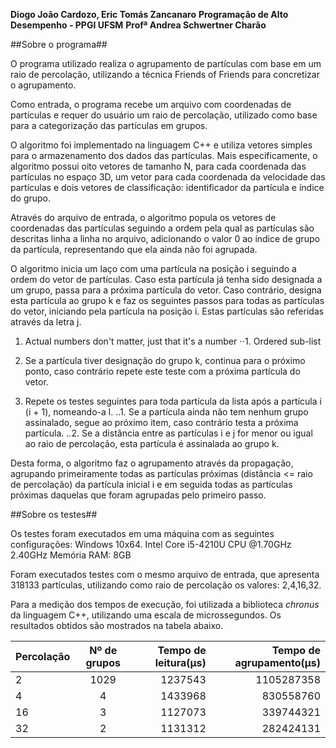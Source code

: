 ﻿**Diogo João Cardozo, Eric Tomás Zancanaro**
**Programação de Alto Desempenho - PPGI UFSM**
**Profª Andrea Schwertner Charão**




##Sobre o programa##


O programa utilizado realiza o agrupamento de partículas com base em um raio de percolação, utilizando a técnica Friends of Friends para concretizar o agrupamento.


Como entrada, o programa recebe um arquivo com coordenadas de partículas e requer do usuário um raio de percolação, utilizado como base para a categorização das partículas em grupos.


O algoritmo foi implementado na linguagem C++ e utiliza vetores simples para o armazenamento dos dados das partículas. Mais especificamente, o algoritmo possui oito vetores de tamanho N, para cada coordenada das partículas no espaço 3D, um vetor para cada coordenada da velocidade das partículas e dois vetores de classificação: identificador da partícula e índice do grupo.


Através do arquivo de entrada, o algoritmo popula os vetores de coordenadas das partículas seguindo a ordem pela qual as partículas são descritas linha a linha no arquivo, adicionando o valor 0 ao índice de grupo da partícula, representando que ela ainda não foi agrupada.


O algoritmo inicia um laço com uma partícula na posição i seguindo a ordem do vetor de partículas. Caso esta partícula já tenha sido designada a um grupo, passa para a próxima partícula do vetor. Caso contrário, designa esta partícula ao grupo k e faz os seguintes passos para todas as partículas do vetor, iniciando pela partícula na posição i. Estas partículas são referidas através da letra j. 


1. Actual numbers don't matter, just that it's a number
⋅⋅1. Ordered sub-list




 1. Se a partícula tiver designação do grupo k, continua para o próximo ponto, caso contrário repete este teste com a próxima partícula do vetor.
 2. Repete os testes seguintes para toda partícula da lista após a partícula i (i + 1), nomeando-a l.
..1.  Se a partícula ainda não tem nenhum grupo assinalado, segue ao próximo item, caso contrário testa a próxima partícula.
 ..2. Se a distância entre as partículas i e j for menor ou igual ao raio de percolação, esta partícula é assinalada ao grupo k.


Desta forma, o algoritmo faz o agrupamento através da propagação, agrupando primeiramente todas as partículas próximas (distância <= raio de percolação) da partícula inicial i e em seguida todas as partículas próximas daquelas que foram agrupadas pelo primeiro passo.


##Sobre os testes##                


Os testes foram executados em uma máquina com as seguintes configurações:
Windows 10x64.
Intel Core i5-4210U CPU @1.70GHz 2.40GHz
Memória RAM: 8GB


Foram executados testes com o mesmo arquivo de entrada, que apresenta 318133 partículas, utilizando como raio de percolação os valores: 2,4,16,32.


Para a medição dos tempos de execução, foi utilizada a biblioteca *chronus* da linguagem C++, utilizando uma escala de microssegundos. Os resultados obtidos são mostrados na tabela abaixo.


| Percolação | Nº de grupos | Tempo de leitura(μs)  | Tempo de agrupamento(μs) |
| -------------- |:-----------------:| -----------------------:|-------------------------------:|
| 2                 | 1029              |  1237543              | 1105287358 |
| 4                 | 4                    |  1433968              |   830558760 |
| 16               | 3                    |  1127073              |   339744321 |
| 32               |  2                   |  1131312              |   282424131 |